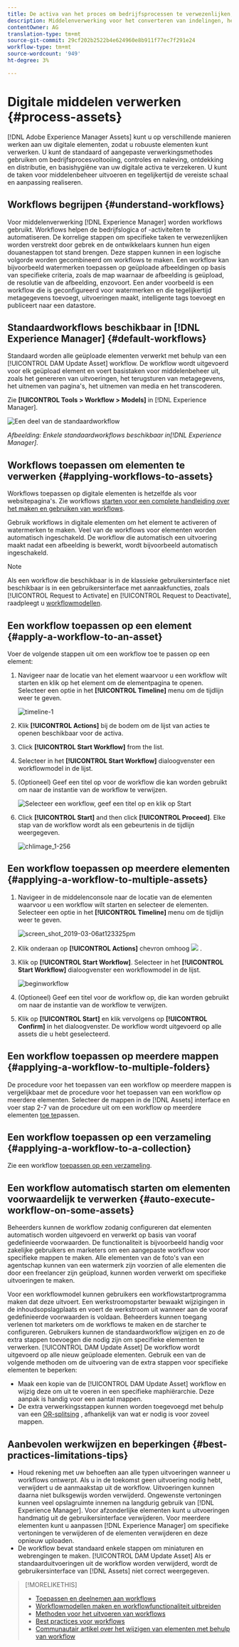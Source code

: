 ```yaml
---
title: De activa van het proces om bedrijfsprocessen te verwezenlijken, controles te doen, naleving te bereiken, en basishygiëne te handhaven
description: Middelenverwerking voor het converteren van indelingen, het maken van uitvoeringen, het beheren van elementen, het valideren van elementen en het uitvoeren van workflows.
contentOwner: AG
translation-type: tm+mt
source-git-commit: 29cf202b2522b4e624960e8b911f77ec7f291e24
workflow-type: tm+mt
source-wordcount: '949'
ht-degree: 3%

---
```



# Digitale middelen verwerken {#process-assets}

[!DNL Adobe Experience Manager Assets] kunt u op verschillende manieren werken aan uw digitale elementen, zodat u robuuste elementen kunt verwerken. U kunt de standaard of aangepaste verwerkingsmethodes gebruiken om bedrijfsprocesvoltooiing, controles en naleving, ontdekking en distributie, en basishygiëne van uw digitale activa te verzekeren. U kunt de taken voor middelenbeheer uitvoeren en tegelijkertijd de vereiste schaal en aanpassing realiseren.

## Workflows begrijpen {#understand-workflows}

Voor middelenverwerking [!DNL Experience Manager] worden workflows gebruikt. Workflows helpen de bedrijfslogica of -activiteiten te automatiseren. De korrelige stappen om specifieke taken te verwezenlijken worden verstrekt door gebrek en de ontwikkelaars kunnen hun eigen douanestappen tot stand brengen. Deze stappen kunnen in een logische volgorde worden gecombineerd om workflows te maken. Een workflow kan bijvoorbeeld watermerken toepassen op geüploade afbeeldingen op basis van specifieke criteria, zoals de map waarnaar de afbeelding is geüpload, de resolutie van de afbeelding, enzovoort. Een ander voorbeeld is een workflow die is geconfigureerd voor watermerken en die tegelijkertijd metagegevens toevoegt, uitvoeringen maakt, intelligente tags toevoegt en publiceert naar een datastore.

## Standaardworkflows beschikbaar in [!DNL Experience Manager] {#default-workflows}

Standaard worden alle geüploade elementen verwerkt met behulp van een [!UICONTROL DAM Update Asset] workflow. De workflow wordt uitgevoerd voor elk geüpload element en voert basistaken voor middelenbeheer uit, zoals het genereren van uitvoeringen, het terugsturen van metagegevens, het uitnemen van pagina&#39;s, het uitnemen van media en het transcoderen.

Zie **[!UICONTROL Tools > Workflow > Models]** in [!DNL Experience Manager].

![Een deel van de standaardworkflow](assets/aem-default-workflows.png)

*Afbeelding: Enkele standaardworkflows beschikbaar in[!DNL Experience Manager].*

## Workflows toepassen om elementen te verwerken {#applying-workflows-to-assets}

Workflows toepassen op digitale elementen is hetzelfde als voor websitepagina&#39;s. Zie workflows [starten voor een complete handleiding over het maken en gebruiken van workflows](/help/sites-authoring/workflows-participating.md).

Gebruik workflows in digitale elementen om het element te activeren of watermerken te maken. Veel van de workflows voor elementen worden automatisch ingeschakeld. De workflow die automatisch een uitvoering maakt nadat een afbeelding is bewerkt, wordt bijvoorbeeld automatisch ingeschakeld.

>[!NOTE]
>
>Als een workflow die beschikbaar is in de klassieke gebruikersinterface niet beschikbaar is in een gebruikersinterface met aanraakfuncties, zoals [!UICONTROL Request to Activate] en [!UICONTROL Request to Deactivate], raadpleegt u [workflowmodellen](/help/sites-developing/workflows-models.md#classic2touchui).

## Een workflow toepassen op een element {#apply-a-workflow-to-an-asset}

<!-- 
TBD: Add animated GIF for these steps instead of all these screenshots.
-->
Voer de volgende stappen uit om een workflow toe te passen op een element:

1. Navigeer naar de locatie van het element waarvoor u een workflow wilt starten en klik op het element om de elementpagina te openen. Selecteer een optie in het **[!UICONTROL Timeline]** menu om de tijdlijn weer te geven.

   ![timeline-1](assets/timeline.png)

1. Klik **[!UICONTROL Actions]** bij de bodem om de lijst van acties te openen beschikbaar voor de activa.

1. Click **[!UICONTROL Start Workflow]** from the list.

1. Selecteer in het **[!UICONTROL Start Workflow]** dialoogvenster een workflowmodel in de lijst.

1. (Optioneel) Geef een titel op voor de workflow die kan worden gebruikt om naar de instantie van de workflow te verwijzen.

   ![Selecteer een workflow, geef een titel op en klik op Start](assets/start-workflow.png)

1. Click **[!UICONTROL Start]** and then click **[!UICONTROL Proceed]**. Elke stap van de workflow wordt als een gebeurtenis in de tijdlijn weergegeven.

   ![chlimage_1-256](assets/chlimage_1-52.png)

## Een workflow toepassen op meerdere elementen {#applying-a-workflow-to-multiple-assets}

1. Navigeer in de middelenconsole naar de locatie van de elementen waarvoor u een workflow wilt starten en selecteer de elementen. Selecteer een optie in het **[!UICONTROL Timeline]** menu om de tijdlijn weer te geven.

   ![screen_shot_2019-03-06at123325pm](assets/chlimage_1-136.png)

1. Klik onderaan op **[!UICONTROL Actions]** chevron omhoog ![](assets/do-not-localize/chevron-up-icon.png) .
1. Klik op **[!UICONTROL Start Workflow]**. Selecteer in het **[!UICONTROL Start Workflow]** dialoogvenster een workflowmodel in de lijst.

   ![beginworkflow](assets/start-workflow.png)

1. (Optioneel) Geef een titel voor de workflow op, die kan worden gebruikt om naar de instantie van de workflow te verwijzen.
1. Klik op **[!UICONTROL Start]** en klik vervolgens op **[!UICONTROL Confirm]** in het dialoogvenster. De workflow wordt uitgevoerd op alle assets die u hebt geselecteerd.

## Een workflow toepassen op meerdere mappen {#applying-a-workflow-to-multiple-folders}

De procedure voor het toepassen van een workflow op meerdere mappen is vergelijkbaar met de procedure voor het toepassen van een workflow op meerdere elementen. Selecteer de mappen in de [!DNL Assets] interface en voer stap 2-7 van de procedure uit om een workflow op meerdere elementen [toe te](/help/assets/assets-workflow.md#applying-a-workflow-to-multiple-assets)passen.

## Een workflow toepassen op een verzameling {#applying-a-workflow-to-a-collection}

Zie een workflow [toepassen op een verzameling](/help/assets/managing-collections-touch-ui.md#running-a-workflow-on-a-collection).

## Een workflow automatisch starten om elementen voorwaardelijk te verwerken {#auto-execute-workflow-on-some-assets}

Beheerders kunnen de workflow zodanig configureren dat elementen automatisch worden uitgevoerd en verwerkt op basis van vooraf gedefinieerde voorwaarden. De functionaliteit is bijvoorbeeld handig voor zakelijke gebruikers en marketers om een aangepaste workflow voor specifieke mappen te maken. Alle elementen van de foto&#39;s van een agentschap kunnen van een watermerk zijn voorzien of alle elementen die door een freelancer zijn geüpload, kunnen worden verwerkt om specifieke uitvoeringen te maken.

Voor een workflowmodel kunnen gebruikers een workflowstartprogramma maken dat deze uitvoert. Een werkstroomopstarter bewaakt wijzigingen in de inhoudsopslagplaats en voert de werkstroom uit wanneer aan de vooraf gedefinieerde voorwaarden is voldaan. Beheerders kunnen toegang verlenen tot marketers om de workflows te maken en de starcher te configureren. Gebruikers kunnen de standaardworkflow wijzigen en zo de extra stappen toevoegen die nodig zijn om specifieke elementen te verwerken. [!UICONTROL DAM Update Asset] De workflow wordt uitgevoerd op alle nieuw geüploade elementen. Gebruik een van de volgende methoden om de uitvoering van de extra stappen voor specifieke elementen te beperken:

* Maak een kopie van de [!UICONTROL DAM Update Asset] workflow en wijzig deze om uit te voeren in een specifieke maphiërarchie. Deze aanpak is handig voor een aantal mappen.
* De extra verwerkingsstappen kunnen worden toegevoegd met behulp van een [OR-splitsing](/help/sites-developing/workflows-step-ref.md#or-split) , afhankelijk van wat er nodig is voor zoveel mappen.

## Aanbevolen werkwijzen en beperkingen {#best-practices-limitations-tips}

* Houd rekening met uw behoeften aan alle typen uitvoeringen wanneer u workflows ontwerpt. Als u in de toekomst geen uitvoering nodig hebt, verwijdert u de aanmaakstap uit de workflow. Uitvoeringen kunnen daarna niet bulksgewijs worden verwijderd. Ongewenste vertoningen kunnen veel opslagruimte innemen na langdurig gebruik van [!DNL Experience Manager]. Voor afzonderlijke elementen kunt u uitvoeringen handmatig uit de gebruikersinterface verwijderen. Voor meerdere elementen kunt u aanpassen [!DNL Experience Manager] om specifieke vertoningen te verwijderen of de elementen verwijderen en deze opnieuw uploaden.
* De workflow bevat standaard enkele stappen om miniaturen en webrengingen te maken. [!UICONTROL DAM Update Asset] Als er standaarduitvoeringen uit de workflow worden verwijderd, wordt de gebruikersinterface van [!DNL Assets] niet correct weergegeven.

>[!MORELIKETHIS]
>
>* [Toepassen en deelnemen aan workflows](/help/sites-authoring/workflows.md)
>* [Workflowmodellen maken en workflowfunctionaliteit uitbreiden](/help/sites-developing/workflows.md)
>* [Methoden voor het uitvoeren van workflows](/help/sites-administering/workflows-starting.md)
>* [Best practices voor workflows](/help/sites-developing/workflows-best-practices.md)
>* [Communautair artikel over het wijzigen van elementen met behulp van workflow](https://helpx.adobe.com/experience-manager/using/modify_asset_workflow.html)


